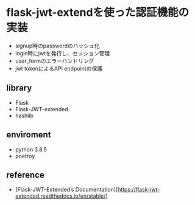 # flask-jwt-extendを使った認証機能の実装

- signup時のpasswordのハッシュ化
- login時にjwtを発行し、セッション管理
- user_formのエラーハンドリング
- jwt tokenによるAPI endpointの保護

## library

- Flask
- Flask-JWT-extended
- hashlib

## enviroment

- python 3.8.5
- poetroy

## reference

- (Flask-JWT-Extended’s Documentation)[https://flask-jwt-extended.readthedocs.io/en/stable/]
